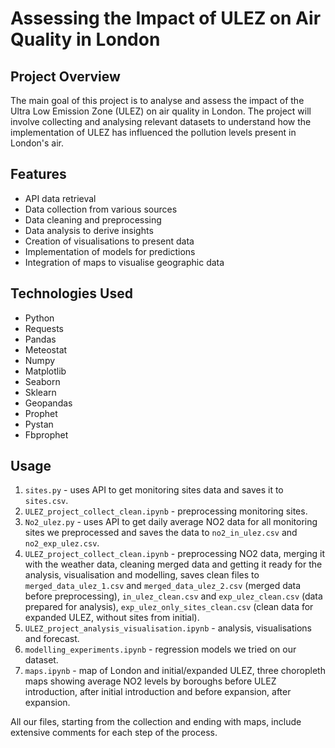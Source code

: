 # Assessing the Impact of ULEZ on Air Quality in London
## Project Overview

The main goal of this project is to analyse and assess the impact of the Ultra Low Emission Zone (ULEZ) on air quality in London. The project will involve collecting and analysing relevant datasets to understand how the implementation of ULEZ has influenced the pollution levels present in London's air.

## Features

- API data retrieval
- Data collection from various sources
- Data cleaning and preprocessing
- Data analysis to derive insights
- Creation of visualisations to present data
- Implementation of models for predictions
- Integration of maps to visualise geographic data

## Technologies Used

- Python
- Requests
- Pandas
- Meteostat
- Numpy
- Matplotlib
- Seaborn
- Sklearn
- Geopandas 
- Prophet
- Pystan
- Fbprophet

## Usage

1. `sites.py` - uses API to get monitoring sites data and saves it to `sites.csv`.
2. `ULEZ_project_collect_clean.ipynb` - preprocessing monitoring sites.
3. `No2_ulez.py` - uses API to get daily average NO2 data for all monitoring sites we preprocessed and saves the data to `no2_in_ulez.csv` and `no2_exp_ulez.csv`.
4. `ULEZ_project_collect_clean.ipynb` - preprocessing NO2 data, merging it with the weather data, cleaning merged data and getting it ready for the analysis, visualisation and modelling, saves clean files to `merged_data_ulez_1.csv` and `merged_data_ulez_2.csv` (merged data before preprocessing), `in_ulez_clean.csv` and `exp_ulez_clean.csv` (data prepared for analysis), `exp_ulez_only_sites_clean.csv` (clean data for expanded ULEZ, without sites from initial). 
5. `ULEZ_project_analysis_visualisation.ipynb` - analysis, visualisations and forecast.
6. `modelling_experiments.ipynb` - regression models we tried on our dataset.
7. `maps.ipynb` - map of London and initial/expanded ULEZ, three choropleth maps showing average NO2 levels by boroughs before ULEZ introduction, after initial introduction and before expansion, after expansion.


All our files, starting from the collection and ending with maps, include extensive comments for each step of the process.
